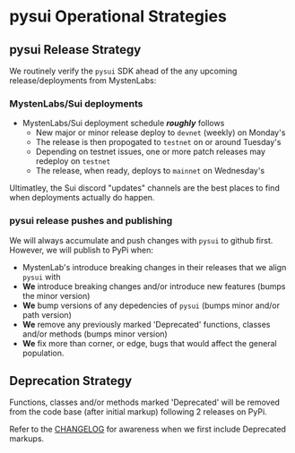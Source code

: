 # pysui Operational Strategies

## pysui Release Strategy

We routinely verify the `pysui`  SDK ahead of the any upcoming release/deployments from MystenLabs:

### MystenLabs/Sui deployments

- MystenLabs/Sui deployment schedule _**roughly**_ follows
  - New major or minor release deploy to `devnet` (weekly) on Monday's
  - The release is then propogated to `testnet` on or around Tuesday's
  - Depending on testnet issues, one or more patch releases may redeploy on `testnet`
  - The release, when ready, deploys to `mainnet` on Wednesday's

Ultimatley, the Sui discord "updates" channels are the best places to find when deployments actually do happen.

### pysui release pushes and publishing

We will always accumulate and push changes with `pysui` to github first. However, we will publish to PyPi when:
- MystenLab's introduce breaking changes in their releases that we align `pysui` with
- **We** introduce breaking changes and/or introduce new features (bumps the minor version)
- **We** bump versions of any depedencies of `pysui` (bumps minor and/or path version)
- **We** remove any previously marked 'Deprecated' functions, classes and/or methods (bumps minor version)
- **We** fix more than corner, or edge, bugs that would affect the general population.

## Deprecation Strategy

Functions, classes and/or methods marked 'Deprecated' will be removed from the code base (after initial markup)
following 2 releases on PyPi.

Refer to the [CHANGELOG](https://github.com/FrankC01/pysui/blob/main/CHANGELOG.md) for awareness when we first include Deprecated markups.
